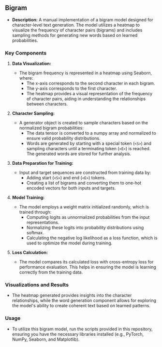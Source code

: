 ## Bigram
- **Description:** A manual implementation of a bigram model designed for character-level text generation. The model utilizes a heatmap to visualize the frequency of character pairs (bigrams) and includes sampling methods for generating new words based on learned probabilities.

### Key Components
1. **Data Visualization:**
   - The bigram frequency is represented in a heatmap using Seaborn, where:
     - The x-axis corresponds to the second character in each bigram.
     - The y-axis corresponds to the first character.
     - The heatmap provides a visual representation of the frequency of character pairs, aiding in understanding the relationships between characters.

2. **Character Sampling:**
   - A generator object is created to sample characters based on the normalized bigram probabilities:
     - The data tensor is converted to a numpy array and normalized to ensure valid probability distributions.
     - Words are generated by starting with a special token (`<S>`) and sampling characters until a terminating token (`<E>`) is reached. The generated words are stored for further analysis.

3. **Data Preparation for Training:**
   - Input and target sequences are constructed from training data by:
     - Adding start (`<S>`) and end (`<E>`) tokens.
     - Creating a list of bigrams and converting them to one-hot encoded vectors for both inputs and targets.

4. **Model Training:**
   - The model employs a weight matrix initialized randomly, which is trained through:
     - Computing logits as unnormalized probabilities from the input representations.
     - Normalizing these logits into probability distributions using softmax.
     - Calculating the negative log likelihood as a loss function, which is used to optimize the model during training.

5. **Loss Calculation:**
   - The model compares its calculated loss with cross-entropy loss for performance evaluation. This helps in ensuring the model is learning correctly from the training data.

### Visualizations and Results
- The heatmap generated provides insights into the character relationships, while the word generation component allows for exploring the model's ability to create coherent text based on learned patterns.

### Usage
- To utilize this bigram model, run the scripts provided in this repository, ensuring you have the necessary libraries installed (e.g., PyTorch, NumPy, Seaborn, and Matplotlib).

